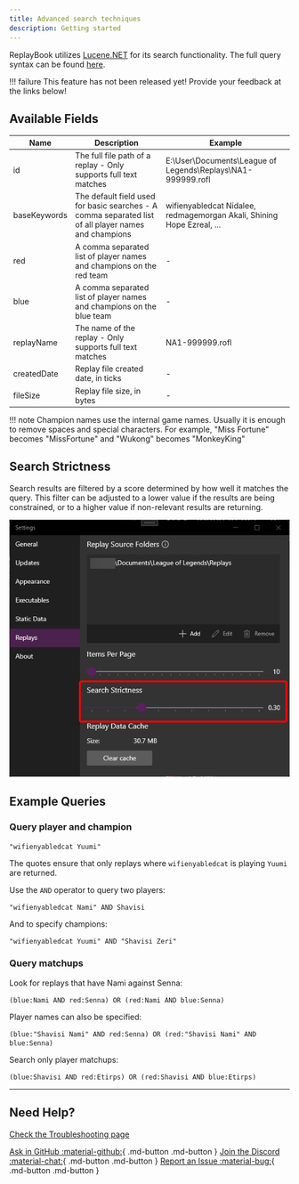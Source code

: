 ```yaml
---
title: Advanced search techniques
description: Getting started
---
```


ReplayBook utilizes [Lucene.NET](https://lucenenet.apache.org/) for its search functionality.
The full query syntax can be found [here](https://lucenenet.apache.org/docs/4.8.0-beta00016/api/queryparser/Lucene.Net.QueryParsers.Classic.html).

!!! failure
    This feature has not been released yet! Provide your feedback at the links below!

## Available Fields

| Name         | Description                                                                                          | Example                                                                |
| ------------ | ---------------------------------------------------------------------------------------------------- | ---------------------------------------------------------------------- |
| id           | The full file path of a replay - Only supports full text matches                                     | E:\User\Documents\League of Legends\Replays\NA1-999999.rofl            |
| baseKeywords | The default field used for basic searches - A comma separated list of all player names and champions | wifienyabledcat Nidalee, redmagemorgan Akali, Shining Hope Ezreal, ... |
| red          | A comma separated list of player names and champions on the red team                                 | -                                                                      |
| blue         | A comma separated list of player names and champions on the blue team                                | -                                                                      |
| replayName   | The name of the replay - Only supports full text matches                                             | NA1-999999.rofl                                                        |
| createdDate  | Replay file created date, in ticks                                                                   | -                                                                      |
| fileSize     | Replay file size, in bytes                                                                           | -                                                                      |

!!! note
    Champion names use the internal game names. Usually it is enough to remove spaces and special characters. For example, "Miss Fortune" becomes "MissFortune" and "Wukong" becomes "MonkeyKing"

## Search Strictness

Search results are filtered by a score determined by how well it matches the query.
This filter can be adjusted to a lower value if the results are being constrained, or to a higher value if non-relevant results are returning.

![Search Strictness](../images/search_0.png)

## Example Queries

### Query player and champion

```plaintext
"wifienyabledcat Yuumi"
```

The quotes ensure that only replays where `wifienyabledcat` is playing `Yuumi` are returned.

Use the `AND` operator to query two players:

```plaintext
"wifienyabledcat Nami" AND Shavisi
```

And to specify champions:

```plaintext
"wifienyabledcat Yuumi" AND "Shavisi Zeri"
```

### Query matchups

Look for replays that have Nami against Senna:

```plaintext
(blue:Nami AND red:Senna) OR (red:Nami AND blue:Senna)
```

Player names can also be specified:

```plaintext
(blue:"Shavisi Nami" AND red:Senna) OR (red:"Shavisi Nami" AND blue:Senna)
```

Search only player matchups:

```plaintext
(blue:Shavisi AND red:Etirps) OR (red:Shavisi AND blue:Etirps)
```

---

## Need Help?

[Check the Troubleshooting page](../../troubleshooting)

[Ask in GitHub :material-github:](https://github.com/fraxiinus/ReplayBook/discussions){ .md-button .md-button }
[Join the Discord :material-chat:](https://discord.gg/c33Rc5J){ .md-button .md-button }
[Report an Issue :material-bug:](https://github.com/fraxiinus/ReplayBook/issues/new/choose){ .md-button .md-button }
